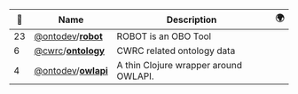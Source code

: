 |:star2: | Name | Description | 🌍|
|---|---|---|---|
|23|[@ontodev](https://github.com/ontodev)/[**robot**](https://github.com/ontodev/robot)|ROBOT is an OBO Tool||
|6|[@cwrc](https://github.com/cwrc)/[**ontology**](https://github.com/cwrc/ontology)|CWRC related ontology data||
|4|[@ontodev](https://github.com/ontodev)/[**owlapi**](https://github.com/ontodev/owlapi)|A thin Clojure wrapper around OWLAPI.||

